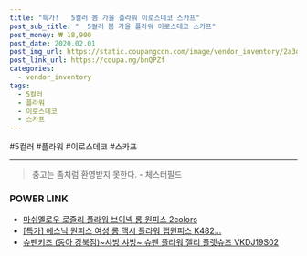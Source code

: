 ```yaml
--- 
title: "특가!   5컬러 봄 가을 플라워 이로스데코 스카프" 
post_sub_title: "  5컬러 봄 가을 플라워 이로스데코 스카프" 
post_money: ₩ 18,900 
post_date: 2020.02.01 
post_img_url: https://static.coupangcdn.com/image/vendor_inventory/2a3d/e897d4883b169a5ea8c1d8bdf22230ea547e70db3625658e42e8bbd1a599.jpg 
post_link_url: https://coupa.ng/bnQPZf 
categories: 
  - vendor_inventory 
tags: 
  - 5컬러 
  - 플라워 
  - 이로스데코 
  - 스카프 
--- 
```

  #5컬러 #플라워 #이로스데코 #스카프 
<hr> 

> 충고는 좀처럼 환영받지 못한다. - 체스터필드 


### POWER LINK

* <a href="https://blog.naver.com/santokki14/221784343269" target="_blank">마쉬옐로우 로즐리 플라워 브이넥 롱 원피스 2colors</a>
* <a href="https://blog.naver.com/sakai111/221786485760" target="_blank">[특가] 에스닉 원피스 여성 롱 맥시 플라워 랩원피스 K482...</a>
* <a href="https://blog.naver.com/santokki14/221785740546" target="_blank">슈펜키즈 (동아 강북점)~샤방 샤방~ 슈펜 플라워 젤리 플랫슈즈 VKDJ19S02</a>
